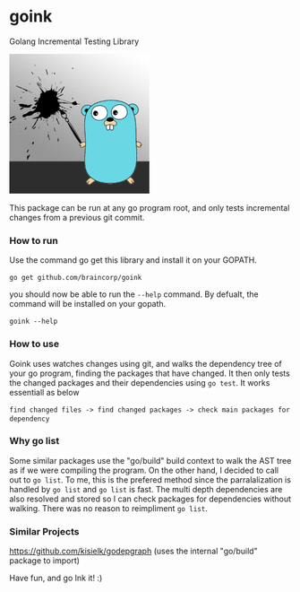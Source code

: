 # goink
Golang Incremental Testing Library

![Goink Logo](goink.png)

This package can be run at any go program root, and only tests incremental changes from a previous git commit.

### How to run
Use the command go get this library and install it on your GOPATH.
```
go get github.com/braincorp/goink
```
you should now be able to run the `--help` command. By defualt, the command will be installed on your gopath.
```
goink --help
```

### How to use
Goink uses watches changes using git, and walks the dependency tree of your go program, finding the packages that have changed.
It then only tests the changed packages and their dependencies using `go test`. It works essentiall as below
```
find changed files -> find changed packages -> check main packages for dependency
```

### Why go list
Some similar packages use the "go/build" build context to walk the AST tree as if we were compiling the program. On the other hand, I decided to call out to `go list`. To me, this is the prefered method since the parralalization is handled by `go list` and `go list` is fast. The multi depth dependencies are also resolved and stored so I can check packages for dependencies without walking. There was no reason to reimpliment `go list`.

### Similar Projects

https://github.com/kisielk/godepgraph (uses the internal "go/build" package to import)



Have fun, and go Ink it! :)
